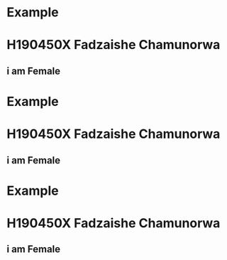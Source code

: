 # Example
# H190450X Fadzaishe Chamunorwa
## i am Female


# Example
# H190450X Fadzaishe Chamunorwa
## i am Female

# Example
# H190450X Fadzaishe Chamunorwa
## i am Female